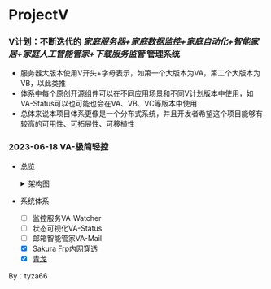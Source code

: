 # ProjectV
### V计划：不断迭代的 *家庭服务器+家庭数据监控+家庭自动化+智能家居+家庭人工智能管家+下载服务监管* 管理系统

- 服务器大版本使用V开头+字母表示，如第一个大版本为VA，第二个大版本为VB，以此类推
- 体系中每个原创开源组件可以在不同应用场景和不同V计划版本中使用，如VA-Status可以也可能也会在VA、VB、VC等版本中使用
- 总体来说本项目体系更像是一个分布式系统，并且开发者希望这个项目能够有较高的可用性、可拓展性、可移植性

### 2023-06-18 VA-极简轻控
- 总览
    <details><summary>架构图</summary></details>

- 系统体系
  - [ ] 监控服务VA-Watcher
  - [ ] 状态可视化VA-Status
  - [ ] 邮箱智能管家VA-Mail
  - [x] [Sakura Frp内网穿透](https://www.natfrp.com/)
  - [x] [青龙](https://github.com/whyour/qinglong)

By：tyza66